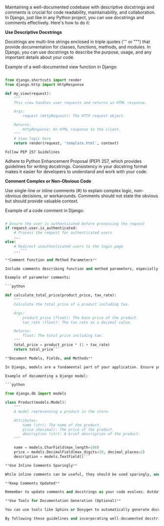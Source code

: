 Maintaining a well-documented codebase with descriptive docstrings and comments is crucial for code readability, maintainability, and collaboration. In Django, just like in any Python project, you can use docstrings and comments effectively. Here's how to do it:

**Use Descriptive Docstrings**

Docstrings are multi-line strings enclosed in triple quotes (''' or """) that provide documentation for classes, functions, methods, and modules. In Django, you can use docstrings to describe the purpose, usage, and any important details about your code.

Example of a well-documented view function in Django:

```python

from django.shortcuts import render
from django.http import HttpResponse

def my_view(request):
    """
    This view handles user requests and returns an HTML response.

    Args:
        request (HttpRequest): The HTTP request object.

    Returns:
        HttpResponse: An HTML response to the client.
    """
    # View logic here
    return render(request, 'template.html', context)
```

```
Follow PEP 257 Guidelines
```

Adhere to Python Enhancement Proposal (PEP) 257, which provides guidelines for writing docstrings. Consistency in your docstring format makes it easier for developers to understand and work with your code.

**Comment Complex or Non-Obvious Code**

Use single-line or inline comments (#) to explain complex logic, non-obvious decisions, or workarounds. Comments should not state the obvious but should provide valuable context.

Example of a code comment in Django:

```python

# Ensure the user is authenticated before processing the request
if request.user.is_authenticated:
    # Process the request for authenticated users
    ...
else:
    # Redirect unauthenticated users to the login page
    ...```

**Comment Function and Method Parameters**

Include comments describing function and method parameters, especially when their names might not be self-explanatory.

Example of parameter comments:

```python

def calculate_total_price(product_price, tax_rate):
    """
    Calculate the total price of a product including tax.

    Args:
        product_price (float): The base price of the product.
        tax_rate (float): The tax rate as a decimal value.

    Returns:
        float: The total price including tax.
    """
    total_price = product_price * (1 + tax_rate)
    return total_price```

**Document Models, Fields, and Methods**

In Django, models are a fundamental part of your application. Ensure you document your models, fields, and methods with docstrings.

Example of documenting a Django model:

```python

from django.db import models

class Product(models.Model):
    """
    A model representing a product in the store.

    Attributes:
        name (str): The name of the product.
        price (Decimal): The price of the product.
        description (str): A brief description of the product.
    """

    name = models.CharField(max_length=100)
    price = models.DecimalField(max_digits=10, decimal_places=2)
    description = models.TextField()```

**Use Inline Comments Sparingly**

While inline comments can be useful, they should be used sparingly, and the code should ideally be self-explanatory through well-named functions and variables. Overuse of inline comments can clutter your code.

**Keep Comments Updated**

Remember to update comments and docstrings as your code evolves. Outdated comments can be misleading and lead to confusion.

**Use Tools for Documentation Generation (Optional)**

You can use tools like Sphinx or Doxygen to automatically generate documentation from your docstrings and comments, making it easy to maintain and publish documentation for your Django project.

By following these guidelines and incorporating well-documented docstrings and comments in your Django codebase, you'll improve code readability and make it easier for yourself and other developers to understand, maintain, and collaborate on your project.
